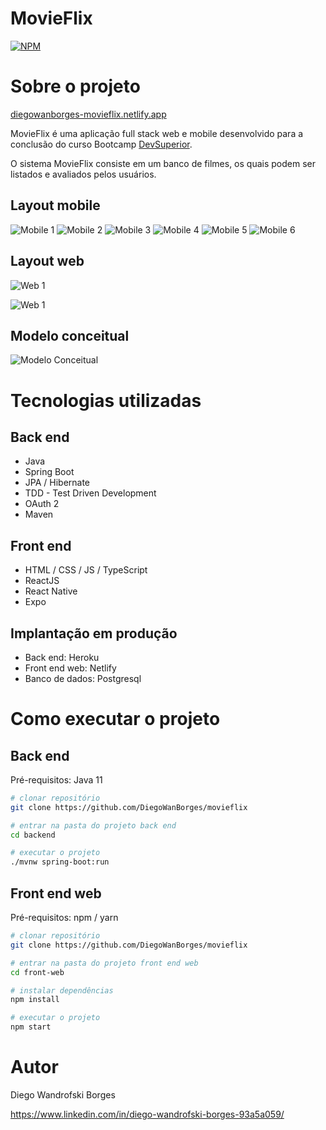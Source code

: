 # MovieFlix
[![NPM](https://img.shields.io/npm/l/react)](https://github.com/DiegoWanBorges/movieflix/blob/main/LICENSE) 

# Sobre o projeto


[diegowanborges-movieflix.netlify.app](https://diegowanborges-movieflix.netlify.app "Site da aplicação")

MovieFlix é uma aplicação full stack web e mobile desenvolvido para a conclusão do curso Bootcamp [DevSuperior](https://devsuperior.com "Site da DevSuperior").

O sistema MovieFlix consiste em um banco de filmes, os quais podem ser listados e avaliados pelos usuários.

## Layout mobile
![Mobile 1](https://raw.githubusercontent.com/DiegoWanBorges/assets/main/movieFlix/mobile/mobile1.png) 
![Mobile 2](https://raw.githubusercontent.com/DiegoWanBorges/assets/main/movieFlix/mobile/mobile2.png) 
![Mobile 3](https://raw.githubusercontent.com/DiegoWanBorges/assets/main/movieFlix/mobile/mobile3.png)
![Mobile 4](https://raw.githubusercontent.com/DiegoWanBorges/assets/main/movieFlix/mobile/mobile4.png)
![Mobile 5](https://raw.githubusercontent.com/DiegoWanBorges/assets/main/movieFlix/mobile/mobile5.png)
![Mobile 6](https://raw.githubusercontent.com/DiegoWanBorges/assets/main/movieFlix/mobile/mobile6.png)

## Layout web
![Web 1](https://raw.githubusercontent.com/DiegoWanBorges/assets/main/movieFlix/web/web1.png)

![Web 1](https://raw.githubusercontent.com/DiegoWanBorges/assets/main/movieFlix/web/web2.png)

## Modelo conceitual
![Modelo Conceitual](https://raw.githubusercontent.com/DiegoWanBorges/assets/main/movieFlix/model.png)

# Tecnologias utilizadas
## Back end
- Java
- Spring Boot
- JPA / Hibernate
- TDD - Test Driven Development
- OAuth 2
- Maven
## Front end
- HTML / CSS / JS / TypeScript
- ReactJS
- React Native
- Expo
## Implantação em produção
- Back end: Heroku
- Front end web: Netlify
- Banco de dados: Postgresql

# Como executar o projeto

## Back end
Pré-requisitos: Java 11

```bash
# clonar repositório
git clone https://github.com/DiegoWanBorges/movieflix

# entrar na pasta do projeto back end
cd backend

# executar o projeto
./mvnw spring-boot:run
```

## Front end web
Pré-requisitos: npm / yarn

```bash
# clonar repositório
git clone https://github.com/DiegoWanBorges/movieflix

# entrar na pasta do projeto front end web
cd front-web

# instalar dependências
npm install

# executar o projeto
npm start
```

# Autor

Diego Wandrofski Borges

https://www.linkedin.com/in/diego-wandrofski-borges-93a5a059/

